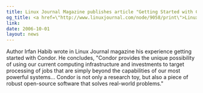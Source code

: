 ```yaml
---
title: Linux Journal Magazine publishes article "Getting Started with Condor"
og_title: <a href=\"http://www.linuxjournal.com/node/9058/print\">Linux Journal Magazine publishes article \"Getting Started with Condor\"</a>
link: 
date: 2006-10-01
layout: news
---
```


Author Irfan Habib wrote in Linux Journal magazine his experience getting started with Condor.  He concludes, "Condor provides the unique possibility of using our current computing infrastructure and investments to target processing of jobs that are simply beyond the capabilities of our most powerful systems... Condor is not only a research toy, but also a piece of robust open-source software that solves real-world problems."
